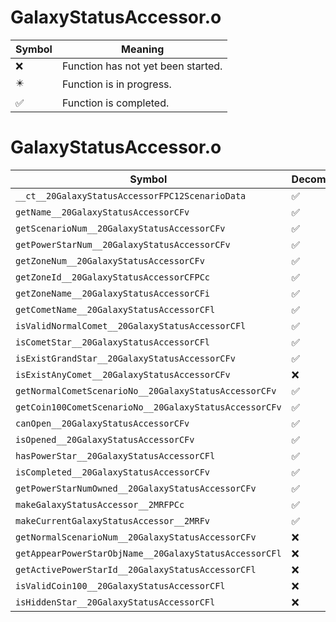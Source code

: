 # GalaxyStatusAccessor.o
| Symbol | Meaning 
| ------------- | ------------- 
| :x: | Function has not yet been started. 
| :eight_pointed_black_star: | Function is in progress. 
| :white_check_mark: | Function is completed. 


# GalaxyStatusAccessor.o
| Symbol | Decompiled? |
| ------------- | ------------- |
| `__ct__20GalaxyStatusAccessorFPC12ScenarioData` | :white_check_mark: |
| `getName__20GalaxyStatusAccessorCFv` | :white_check_mark: |
| `getScenarioNum__20GalaxyStatusAccessorCFv` | :white_check_mark: |
| `getPowerStarNum__20GalaxyStatusAccessorCFv` | :white_check_mark: |
| `getZoneNum__20GalaxyStatusAccessorCFv` | :white_check_mark: |
| `getZoneId__20GalaxyStatusAccessorCFPCc` | :white_check_mark: |
| `getZoneName__20GalaxyStatusAccessorCFi` | :white_check_mark: |
| `getCometName__20GalaxyStatusAccessorCFl` | :white_check_mark: |
| `isValidNormalComet__20GalaxyStatusAccessorCFl` | :white_check_mark: |
| `isCometStar__20GalaxyStatusAccessorCFl` | :white_check_mark: |
| `isExistGrandStar__20GalaxyStatusAccessorCFv` | :white_check_mark: |
| `isExistAnyComet__20GalaxyStatusAccessorCFv` | :x: |
| `getNormalCometScenarioNo__20GalaxyStatusAccessorCFv` | :white_check_mark: |
| `getCoin100CometScenarioNo__20GalaxyStatusAccessorCFv` | :white_check_mark: |
| `canOpen__20GalaxyStatusAccessorCFv` | :white_check_mark: |
| `isOpened__20GalaxyStatusAccessorCFv` | :white_check_mark: |
| `hasPowerStar__20GalaxyStatusAccessorCFl` | :white_check_mark: |
| `isCompleted__20GalaxyStatusAccessorCFv` | :white_check_mark: |
| `getPowerStarNumOwned__20GalaxyStatusAccessorCFv` | :white_check_mark: |
| `makeGalaxyStatusAccessor__2MRFPCc` | :white_check_mark: |
| `makeCurrentGalaxyStatusAccessor__2MRFv` | :white_check_mark: |
| `getNormalScenarioNum__20GalaxyStatusAccessorCFv` | :x: |
| `getAppearPowerStarObjName__20GalaxyStatusAccessorCFl` | :x: |
| `getActivePowerStarId__20GalaxyStatusAccessorCFl` | :x: |
| `isValidCoin100__20GalaxyStatusAccessorCFl` | :x: |
| `isHiddenStar__20GalaxyStatusAccessorCFl` | :x: |
